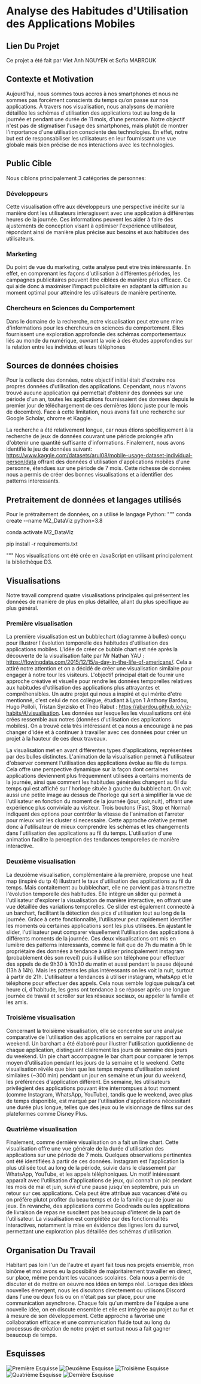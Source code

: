 # Analyse des Habitudes d'Utilisation des Applications Mobiles

## Lien Du Projet
Ce projet a été fait par Viet Anh NGUYEN et Sofia MABROUK


## Contexte et Motivation

Aujourd’hui, nous sommes tous accros à nos smartphones et nous ne sommes pas forcément conscients du temps qu’on passe sur nos applications. À travers nos visualisation, nous analysons de manière détaillée les schémas d'utilisation des applications tout au long de la journée et pendant une durée de 11 mois, d'une personne. Notre objectif n'est pas de stigmatiser l'usage des smartphones, mais plutôt de montrer l'importance d'une utilisation consciente des technologies. En effet, notre but est de responsabiliser les utilisateurs en leur fournissant une vue globale mais bien précise de nos interactions avec les technologies.

## Public Cible
Nous ciblons principalement 3 catégories de personnes:

### Développeurs

Cette visualisation offre aux développeurs une perspective inédite sur la manière dont les utilisateurs interagissent avec une application à différentes heures de la journée. Ces informations peuvent les aider à faire des ajustements de conception visant à optimiser l'expérience utilisateur, répondant ainsi de manière plus précise aux besoins et aux habitudes des utilisateurs.

### Marketing

Du point de vue du marketing, cette analyse peut etre très intéressante. En effet, en comprenant les façons d'utilisation à différentes périodes, les campagnes publicitaires peuvent être ciblées de manière plus efficace. Ce qui aide donc à maximiser l'impact publicitaire en adaptant la diffusion au moment optimal pour atteindre les utilisateurs de manière pertinente.

### Chercheurs en Sciences du Comportement

Dans le domaine de la recherche, notre visualisation peut etre une mine d'informations pour les chercheurs en sciences du comportement. Elles fournissent une exploration approfondie des schémas comportementaux liés au monde du numérique, ouvrant la voie à des études approfondies sur la relation entre les individus et leurs téléphones

## Sources de données choisies

Pour la collecte des données, notre objectif initial était d'extraire nos propres données d'utilisation des applications. Cependant, nous n'avons trouvé aucune application qui permettait d'obtenir des données sur une période d'un an, toutes les applications fournissaient des données depuis le premier jour de téléchargement de ces dernières (donc juste pour le mois de decembre). Face à cette limitation, nous avons fait une recherche sur Google Scholar, chrome et Kaggle.

La recherche a été relativement longue, car nous étions spécifiquement à la recherche de jeux de données couvrant une période prolongée afin d'obtenir une quantité suffisante d'informations. Finalement, nous avons identifié le jeu de données suivant: https://www.kaggle.com/datasets/arul08/mobile-usage-dataset-individual-person/data offrant des données d'utilisation d'applications mobiles d'une personne, étendues sur une période de 7 mois. Cette richesse de données nous a permis de créer des bonnes visualisations et a identifier des patterns interessants. 

## Pretraitement de données et langages utilisés
Pour le prétraitement de données, on a utilisé le langage Python:
""" conda create --name M2_DataViz python=3.8

conda activate M2_DataViz

pip install -r requirements.txt

"""
Nos visualisations ont été crée en JavaScript en utilisant principalement la bibliothèque D3.

## Visualisations
Notre travail comprend quatre visualisations principales qui présentent les données de manière de plus en plus détaillée, allant du plus spécifique au plus général.

### Première visualisation

La première visualisation est un bubblechart (diagramme à bulles) conçu pour illustrer l'évolution temporelle des habitudes d'utilisation des applications mobiles. L'idée de créer ce bubble chart est née après la découverte de la visualisation faite par Mr Nathan YAU : https://flowingdata.com/2015/12/15/a-day-in-the-life-of-americans/. Cela a attiré notre attention et on a décidé de créer une visualisation similaire pour engager à notre tour les visiteurs. L'objectif principal était de fournir une approche créative et visuelle pour rendre les données temporelles relatives aux habitudes d'utilisation des applications plus attrayantes et compréhensibles. Un autre projet qui nous a inspiré et qui mérite d'etre mentionné, c'est celui de nos collègue, étudiant à Lyon 1 Anthony Bardou, Hugo Polloli, Tristan Syrzisko et Théo Rabut : https://abardou.github.io/viz-habits/#/visualisation. Les données sur lesquelles les visualisations ont été crées ressemble aux notres (données d'utilisation des applications mobiles). On a trouvé cela très intéressant et ça nous a encouragé à ne pas changer d'idée et à continuer à travailler avec ces données pour créer un projet à la hauteur de ces deux traveaux.

La visualisation met en avant différentes types d'applications, représentées par des bulles distinctes. L'animation de la visualisation permet à l'utilisateur d'observer comment l'utilisation des applications évolue au file du temps. Cela offre une perspective dynamique sur la façon dont certaines applications deviennent plus fréquemment utilisées à certains moments de la journée, ainsi que comment les habitudes générales changent au fil du temps qui est affiché sur l'horloge située à gauche du bubblechart. On voit aussi une petite image au dessus de l'horloge qui sert à simplifier la vue de l'utilisateur en fonction du moment de la journée (jour, soir,nuit), offrant une expérience plus conviviale au visiteur. Trois boutons (Fast, Stop et Normal) indiquent des options pour contrôler la vitesse de l'animation et l'arreter pour mieux voir les cluster si necessaire. Cette approche créative permet donc à l'utilisateur de mieux comprendre les schémas et les changements dans l'utilisation des applications au fil du temps. L'utilisation d'une animation facilite la perception des tendances temporelles de manière interactive.

### Deuxième visualisation

La deuxième visualisation, complémentaire à la première, propose une heat map (inspiré du tp 4) illustrant le taux d'utilisation des applications au fil du temps. Mais contaitement au bubblechart, elle ne parvient pas à transmettre l'évolution temporelle des habitudes. Elle intègre un slider qui permet à l'utilisateur d'explorer la visualisation de manière interactive, en offrant une vue détaillée des variations temporelles. Ce slider est également connecté à un barchart, facilitant la détection des pics d'utilisation tout au long de la journée. Grâce à cette fonctionnalité, l'utilisateur peut rapidement identifier les moments où certaines applications sont les plus utilisées. En ajustant le slider, l'utilisateur peut comparer visuellement l'utilisation des applications à différents moments de la journée. Ces deux visualisations ont mis en lumière des patterns interessants, comme le fait que de 7h du matin à 9h le propriétaire des données à tendance à utiliser principalement instagram (probablement dès son reveil) puis il utilise son téléphone pour effectuer des appels de de 9h30 à 10h30 du matin et aussi pendant la pause déjeuné (13h à 14h). Mais les patterns les plus intéressants on les voit la nuit, surtout à partir de 21h. L'utilisateur a tendances à utiliser instagram, whatsApp et le téléphone pour effectuer des appels. Cela nous semble logique puisqu'à cet heure ci, d'habitude, les gens ont tendance à se réposer après une longue journée de travail et scroller sur les réseaux sociaux, ou appeler la famille et les amis.

### Troisième visualisation

Concernant la troisième visualisation, elle se concentre sur une analyse comparative de l'utilisation des applications en semaine par rapport au weekend. Un barchart a été élaboré pour illustrer l'utilisation quotidienne de chaque application, distinguant clairement les jours de semaine des jours du weekend. Un pie chart accompagne le bar chart pour comparer le temps moyen d'utilisation pendant les jours de la semaine et le weekend. Cette visualisation révèle que bien que les temps moyens d'utilisation soient similaires (~300 min) pendant un jour en semaine et un jour du weekend, les préférences d'application diffèrent. En semaine, les utilisateurs privilégient des applications pouvant être interrompues à tout moment (comme Instagram, WhatsApp, YouTube), tandis que le weekend, avec plus de temps disponible, est marqué par l'utilisation d'applications nécessitant une durée plus longue, telles que des jeux ou le visionnage de films sur des plateformes comme Disney Plus.

### Quatrième visualisation

Finalement, comme dernière visualisation on a fait un line chart. Cette visualisation offre une vue générale de la durée d'utilisation des applications sur une période de 7 mois. Quelques observations pertinentes ont été identifiées à partir de ces données. Instagram est l'application la plus utilisée tout au long de la période, suivie dans le classement par WhatsApp, YouTube, et les appels téléphoniques. Un motif intéressant apparaît avec l'utilisation d'applications de jeux, qui connaît un pic pendant les mois de mai et juin, suivi d'une pause jusqu'en septembre, puis un retour sur ces applications. Cela peut être attribué aux vacances d'été ou on préfère plutot profiter du beau temps et de la famille que de jouer au jeux. En revanche, des applications comme Goodreads ou les applications de livraison de repas ne suscitent pas beaucoup d'interet de la part de l'utilisateur. La visualisation est complétée par des fonctionnalités interactives, notamment la mise en évidence des lignes lors du survol, permettant une exploration plus détaillée des schémas d'utilisation.

## Organisation Du Travail
Habitant pas loin l'un de l'autre et ayant fait tous nos projets ensemble, mon binôme et moi avons eu la possibilité de majoritairement travailler en direct, sur place, même pendant les vacances scolaires. Cela nous a permis de discuter et de mettre en oeuvre nos idées en temps réel. Lorsque des idées nouvelles émergent, nous les discutons directement ou utilisons Discord dans l'une ou deux fois ou on n'était pas sur place, pour une communication asynchrone. Chaque fois qu'un membre de l'équipe a une nouvelle idée, on en discute ensemble et elle est intégrée au projet au fur et à mesure de son développement. Cette approche a favorisé une collaboration efficace et une communication fluide tout au long du processus de création de notre projet et surtout nous a fait gagner beaucoup de temps.

## Esquisses
![Première Esquisse](./image/image1.jpg)
![Deuxième Esquisse](./image/image2.jpg)
![Troisième Esquisse](./image/image3.jpg)
![Quatrième Esquisse](./image/image4.jpg)
![Dernière Esquisse](./image/image5.jpg)